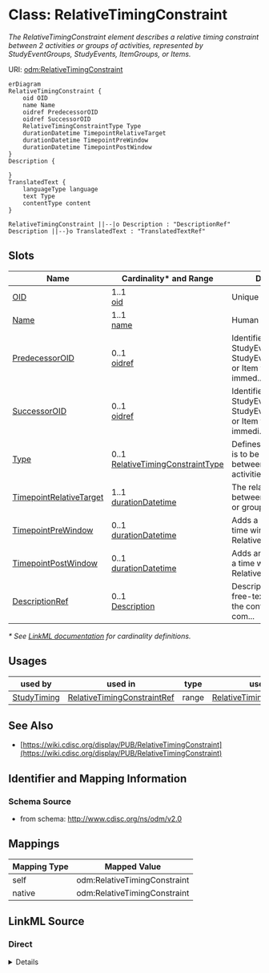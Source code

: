 # Class: RelativeTimingConstraint

_The RelativeTimingConstraint element describes a relative timing constraint between 2 activities or groups of activities, represented by StudyEventGroups, StudyEvents, ItemGroups, or Items._




URI: [odm:RelativeTimingConstraint](http://www.cdisc.org/ns/odm/v2.0/RelativeTimingConstraint)


```mermaid
erDiagram
RelativeTimingConstraint {
    oid OID  
    name Name  
    oidref PredecessorOID  
    oidref SuccessorOID  
    RelativeTimingConstraintType Type  
    durationDatetime TimepointRelativeTarget  
    durationDatetime TimepointPreWindow  
    durationDatetime TimepointPostWindow  
}
Description {

}
TranslatedText {
    languageType language  
    text Type  
    contentType content  
}

RelativeTimingConstraint ||--|o Description : "DescriptionRef"
Description ||--}o TranslatedText : "TranslatedTextRef"

```



<!-- no inheritance hierarchy -->


## Slots

| Name | Cardinality* and Range | Description | Inheritance |
| ---  | --- | --- | --- |
| [OID](OID.md) | 1..1 <br/> [oid](oid.md) | Unique identifier. | direct |
| [Name](Name.md) | 1..1 <br/> [name](name.md) | Human readable name. | direct |
| [PredecessorOID](PredecessorOID.md) | 0..1 <br/> [oidref](oidref.md) | Identifies a StudyEventGroup, StudyEvent, ItemGroup or Item that occurs immed... | direct |
| [SuccessorOID](SuccessorOID.md) | 0..1 <br/> [oidref](oidref.md) | Identifies a StudyEventGroup, StudyEvent, ItemGroup or Item tha occurs immedi... | direct |
| [Type](Type.md) | 0..1 <br/> [RelativeTimingConstraintType](RelativeTimingConstraintType.md) | Defines how the timing is to be defined between the two activities, starting ... | direct |
| [TimepointRelativeTarget](TimepointRelativeTarget.md) | 1..1 <br/> [durationDatetime](durationDatetime.md) | The relative timing between two activities or groups of activities. | direct |
| [TimepointPreWindow](TimepointPreWindow.md) | 0..1 <br/> [durationDatetime](durationDatetime.md) | Adds a lower bound to a time window for the RelativeTimepointTarget. | direct |
| [TimepointPostWindow](TimepointPostWindow.md) | 0..1 <br/> [durationDatetime](durationDatetime.md) | Adds an upper bound to a time window for the RelativeTimepointTarget. | direct |
| [DescriptionRef](DescriptionRef.md) | 0..1 <br/> [Description](Description.md) | Description reference: A free-text description of the containing metadata com... | direct |

_* See [LinkML documentation](https://linkml.io/linkml/schemas/slots.html#slot-cardinality) for cardinality definitions._




## Usages

| used by | used in | type | used |
| ---  | --- | --- | --- |
| [StudyTiming](StudyTiming.md) | [RelativeTimingConstraintRef](RelativeTimingConstraintRef.md) | range | [RelativeTimingConstraint](RelativeTimingConstraint.md) |






## See Also

* [https://wiki.cdisc.org/display/PUB/RelativeTimingConstraint](https://wiki.cdisc.org/display/PUB/RelativeTimingConstraint)

## Identifier and Mapping Information







### Schema Source


* from schema: http://www.cdisc.org/ns/odm/v2.0





## Mappings

| Mapping Type | Mapped Value |
| ---  | ---  |
| self | odm:RelativeTimingConstraint |
| native | odm:RelativeTimingConstraint |





## LinkML Source

<!-- TODO: investigate https://stackoverflow.com/questions/37606292/how-to-create-tabbed-code-blocks-in-mkdocs-or-sphinx -->

### Direct

<details>
```yaml
name: RelativeTimingConstraint
description: The RelativeTimingConstraint element describes a relative timing constraint
  between 2 activities or groups of activities, represented by StudyEventGroups, StudyEvents,
  ItemGroups, or Items.
from_schema: http://www.cdisc.org/ns/odm/v2.0
see_also:
- https://wiki.cdisc.org/display/PUB/RelativeTimingConstraint
rank: 1000
slots:
- OID
- Name
- PredecessorOID
- SuccessorOID
- Type
- TimepointRelativeTarget
- TimepointPreWindow
- TimepointPostWindow
- DescriptionRef
slot_usage:
  OID:
    name: OID
    description: Unique identifier.
    comments:
    - Required
    domain_of:
    - Study
    - MetaDataVersion
    - Standard
    - ValueListDef
    - WhereClauseDef
    - StudyEventGroupDef
    - StudyEventDef
    - ItemGroupDef
    - ItemDef
    - CodeList
    - MethodDef
    - ConditionDef
    - CommentDef
    - StudyIndication
    - StudyIntervention
    - StudyObjective
    - StudyEndPoint
    - StudyTargetPopulation
    - StudyEstimand
    - Arm
    - Epoch
    - StudyParameter
    - StudyTiming
    - TransitionTimingConstraint
    - AbsoluteTimingConstraint
    - RelativeTimingConstraint
    - DurationTimingConstraint
    - WorkflowDef
    - Transition
    - Branching
    - Criterion
    - User
    - Organization
    - Location
    - SignatureDef
    - Query
    range: oid
    required: true
  Name:
    name: Name
    description: Human readable name.
    comments:
    - Required
    domain_of:
    - Alias
    - MetaDataVersion
    - Standard
    - StudyEventGroupDef
    - StudyEventDef
    - ItemGroupDef
    - Class
    - SubClass
    - SourceItem
    - Resource
    - ItemDef
    - CodeList
    - MethodDef
    - Parameter
    - ReturnValue
    - ConditionDef
    - StudyObjective
    - StudyEndPoint
    - StudyTargetPopulation
    - StudyEstimand
    - Arm
    - Epoch
    - StudyTiming
    - TransitionTimingConstraint
    - AbsoluteTimingConstraint
    - RelativeTimingConstraint
    - DurationTimingConstraint
    - WorkflowDef
    - Transition
    - Branching
    - Criterion
    - Organization
    - Location
    - Query
    range: name
    required: true
  PredecessorOID:
    name: PredecessorOID
    description: Identifies a StudyEventGroup, StudyEvent, ItemGroup or Item that
      occurs immediately before the RelativeTimepointTarget.
    comments:
    - Required
    domain_of:
    - RelativeTimingConstraint
    range: oidref
  SuccessorOID:
    name: SuccessorOID
    description: Identifies a StudyEventGroup, StudyEvent, ItemGroup or Item tha occurs
      immediately after the RelativeTimepointTarget.
    comments:
    - Required
    domain_of:
    - RelativeTimingConstraint
    range: oidref
  Type:
    name: Type
    description: Defines how the timing is to be defined between the two activities,
      starting from the start or the end of the source activity, and ending at the
      start or the end of the target activity.
    comments:
    - Optional
    domain_of:
    - TranslatedText
    - PDFPageRef
    - Standard
    - StudyEventDef
    - ItemGroupDef
    - Origin
    - Resource
    - MethodDef
    - StudyEndPoint
    - TransitionTimingConstraint
    - RelativeTimingConstraint
    - Branching
    - Organization
    - Query
    range: RelativeTimingConstraintType
  TimepointRelativeTarget:
    name: TimepointRelativeTarget
    description: The relative timing between two activities or groups of activities.
    comments:
    - Required
    domain_of:
    - RelativeTimingConstraint
    range: durationDatetime
    required: true
  TimepointPreWindow:
    name: TimepointPreWindow
    description: Adds a lower bound to a time window for the RelativeTimepointTarget.
    comments:
    - Optional
    domain_of:
    - TransitionTimingConstraint
    - AbsoluteTimingConstraint
    - RelativeTimingConstraint
    range: durationDatetime
  TimepointPostWindow:
    name: TimepointPostWindow
    description: Adds an upper bound to a time window for the RelativeTimepointTarget.
    comments:
    - Optional
    domain_of:
    - TransitionTimingConstraint
    - AbsoluteTimingConstraint
    - RelativeTimingConstraint
    range: durationDatetime
  DescriptionRef:
    name: DescriptionRef
    domain_of:
    - Study
    - MetaDataVersion
    - ValueListDef
    - StudyEventGroupRef
    - StudyEventGroupDef
    - StudyEventDef
    - ItemGroupDef
    - Origin
    - ItemDef
    - CodeList
    - CodeListItem
    - MethodDef
    - ConditionDef
    - CommentDef
    - Protocol
    - StudyStructure
    - TrialPhase
    - StudyIndication
    - StudyIntervention
    - StudyObjective
    - StudyEndPoint
    - StudyTargetPopulation
    - StudyEstimand
    - IntercurrentEvent
    - SummaryMeasure
    - Arm
    - Epoch
    - TransitionTimingConstraint
    - AbsoluteTimingConstraint
    - RelativeTimingConstraint
    - DurationTimingConstraint
    - WorkflowDef
    - Criterion
    - Organization
    - Location
    - ODMFileMetadata
    range: Description
    maximum_cardinality: 1
class_uri: odm:RelativeTimingConstraint

```
</details>

### Induced

<details>
```yaml
name: RelativeTimingConstraint
description: The RelativeTimingConstraint element describes a relative timing constraint
  between 2 activities or groups of activities, represented by StudyEventGroups, StudyEvents,
  ItemGroups, or Items.
from_schema: http://www.cdisc.org/ns/odm/v2.0
see_also:
- https://wiki.cdisc.org/display/PUB/RelativeTimingConstraint
rank: 1000
slot_usage:
  OID:
    name: OID
    description: Unique identifier.
    comments:
    - Required
    domain_of:
    - Study
    - MetaDataVersion
    - Standard
    - ValueListDef
    - WhereClauseDef
    - StudyEventGroupDef
    - StudyEventDef
    - ItemGroupDef
    - ItemDef
    - CodeList
    - MethodDef
    - ConditionDef
    - CommentDef
    - StudyIndication
    - StudyIntervention
    - StudyObjective
    - StudyEndPoint
    - StudyTargetPopulation
    - StudyEstimand
    - Arm
    - Epoch
    - StudyParameter
    - StudyTiming
    - TransitionTimingConstraint
    - AbsoluteTimingConstraint
    - RelativeTimingConstraint
    - DurationTimingConstraint
    - WorkflowDef
    - Transition
    - Branching
    - Criterion
    - User
    - Organization
    - Location
    - SignatureDef
    - Query
    range: oid
    required: true
  Name:
    name: Name
    description: Human readable name.
    comments:
    - Required
    domain_of:
    - Alias
    - MetaDataVersion
    - Standard
    - StudyEventGroupDef
    - StudyEventDef
    - ItemGroupDef
    - Class
    - SubClass
    - SourceItem
    - Resource
    - ItemDef
    - CodeList
    - MethodDef
    - Parameter
    - ReturnValue
    - ConditionDef
    - StudyObjective
    - StudyEndPoint
    - StudyTargetPopulation
    - StudyEstimand
    - Arm
    - Epoch
    - StudyTiming
    - TransitionTimingConstraint
    - AbsoluteTimingConstraint
    - RelativeTimingConstraint
    - DurationTimingConstraint
    - WorkflowDef
    - Transition
    - Branching
    - Criterion
    - Organization
    - Location
    - Query
    range: name
    required: true
  PredecessorOID:
    name: PredecessorOID
    description: Identifies a StudyEventGroup, StudyEvent, ItemGroup or Item that
      occurs immediately before the RelativeTimepointTarget.
    comments:
    - Required
    domain_of:
    - RelativeTimingConstraint
    range: oidref
  SuccessorOID:
    name: SuccessorOID
    description: Identifies a StudyEventGroup, StudyEvent, ItemGroup or Item tha occurs
      immediately after the RelativeTimepointTarget.
    comments:
    - Required
    domain_of:
    - RelativeTimingConstraint
    range: oidref
  Type:
    name: Type
    description: Defines how the timing is to be defined between the two activities,
      starting from the start or the end of the source activity, and ending at the
      start or the end of the target activity.
    comments:
    - Optional
    domain_of:
    - TranslatedText
    - PDFPageRef
    - Standard
    - StudyEventDef
    - ItemGroupDef
    - Origin
    - Resource
    - MethodDef
    - StudyEndPoint
    - TransitionTimingConstraint
    - RelativeTimingConstraint
    - Branching
    - Organization
    - Query
    range: RelativeTimingConstraintType
  TimepointRelativeTarget:
    name: TimepointRelativeTarget
    description: The relative timing between two activities or groups of activities.
    comments:
    - Required
    domain_of:
    - RelativeTimingConstraint
    range: durationDatetime
    required: true
  TimepointPreWindow:
    name: TimepointPreWindow
    description: Adds a lower bound to a time window for the RelativeTimepointTarget.
    comments:
    - Optional
    domain_of:
    - TransitionTimingConstraint
    - AbsoluteTimingConstraint
    - RelativeTimingConstraint
    range: durationDatetime
  TimepointPostWindow:
    name: TimepointPostWindow
    description: Adds an upper bound to a time window for the RelativeTimepointTarget.
    comments:
    - Optional
    domain_of:
    - TransitionTimingConstraint
    - AbsoluteTimingConstraint
    - RelativeTimingConstraint
    range: durationDatetime
  DescriptionRef:
    name: DescriptionRef
    domain_of:
    - Study
    - MetaDataVersion
    - ValueListDef
    - StudyEventGroupRef
    - StudyEventGroupDef
    - StudyEventDef
    - ItemGroupDef
    - Origin
    - ItemDef
    - CodeList
    - CodeListItem
    - MethodDef
    - ConditionDef
    - CommentDef
    - Protocol
    - StudyStructure
    - TrialPhase
    - StudyIndication
    - StudyIntervention
    - StudyObjective
    - StudyEndPoint
    - StudyTargetPopulation
    - StudyEstimand
    - IntercurrentEvent
    - SummaryMeasure
    - Arm
    - Epoch
    - TransitionTimingConstraint
    - AbsoluteTimingConstraint
    - RelativeTimingConstraint
    - DurationTimingConstraint
    - WorkflowDef
    - Criterion
    - Organization
    - Location
    - ODMFileMetadata
    range: Description
    maximum_cardinality: 1
attributes:
  OID:
    name: OID
    description: Unique identifier.
    comments:
    - Required
    from_schema: http://www.cdisc.org/ns/odm/v2.0
    rank: 1000
    identifier: true
    alias: OID
    owner: RelativeTimingConstraint
    domain_of:
    - Study
    - MetaDataVersion
    - Standard
    - ValueListDef
    - WhereClauseDef
    - StudyEventGroupDef
    - StudyEventDef
    - ItemGroupDef
    - ItemDef
    - CodeList
    - MethodDef
    - ConditionDef
    - CommentDef
    - StudyIndication
    - StudyIntervention
    - StudyObjective
    - StudyEndPoint
    - StudyTargetPopulation
    - StudyEstimand
    - Arm
    - Epoch
    - StudyParameter
    - StudyTiming
    - TransitionTimingConstraint
    - AbsoluteTimingConstraint
    - RelativeTimingConstraint
    - DurationTimingConstraint
    - WorkflowDef
    - Transition
    - Branching
    - Criterion
    - User
    - Organization
    - Location
    - SignatureDef
    - Query
    range: oid
    required: true
  Name:
    name: Name
    description: Human readable name.
    comments:
    - Required
    from_schema: http://www.cdisc.org/ns/odm/v2.0
    rank: 1000
    alias: Name
    owner: RelativeTimingConstraint
    domain_of:
    - Alias
    - MetaDataVersion
    - Standard
    - StudyEventGroupDef
    - StudyEventDef
    - ItemGroupDef
    - Class
    - SubClass
    - SourceItem
    - Resource
    - ItemDef
    - CodeList
    - MethodDef
    - Parameter
    - ReturnValue
    - ConditionDef
    - StudyObjective
    - StudyEndPoint
    - StudyTargetPopulation
    - StudyEstimand
    - Arm
    - Epoch
    - StudyTiming
    - TransitionTimingConstraint
    - AbsoluteTimingConstraint
    - RelativeTimingConstraint
    - DurationTimingConstraint
    - WorkflowDef
    - Transition
    - Branching
    - Criterion
    - Organization
    - Location
    - Query
    range: name
    required: true
  PredecessorOID:
    name: PredecessorOID
    description: Identifies a StudyEventGroup, StudyEvent, ItemGroup or Item that
      occurs immediately before the RelativeTimepointTarget.
    comments:
    - Required
    from_schema: http://www.cdisc.org/ns/odm/v2.0
    rank: 1000
    alias: PredecessorOID
    owner: RelativeTimingConstraint
    domain_of:
    - RelativeTimingConstraint
    range: oidref
  SuccessorOID:
    name: SuccessorOID
    description: Identifies a StudyEventGroup, StudyEvent, ItemGroup or Item tha occurs
      immediately after the RelativeTimepointTarget.
    comments:
    - Required
    from_schema: http://www.cdisc.org/ns/odm/v2.0
    rank: 1000
    alias: SuccessorOID
    owner: RelativeTimingConstraint
    domain_of:
    - RelativeTimingConstraint
    range: oidref
  Type:
    name: Type
    description: Defines how the timing is to be defined between the two activities,
      starting from the start or the end of the source activity, and ending at the
      start or the end of the target activity.
    comments:
    - Optional
    from_schema: http://www.cdisc.org/ns/odm/v2.0
    rank: 1000
    alias: Type
    owner: RelativeTimingConstraint
    domain_of:
    - TranslatedText
    - PDFPageRef
    - Standard
    - StudyEventDef
    - ItemGroupDef
    - Origin
    - Resource
    - MethodDef
    - StudyEndPoint
    - TransitionTimingConstraint
    - RelativeTimingConstraint
    - Branching
    - Organization
    - Query
    range: RelativeTimingConstraintType
  TimepointRelativeTarget:
    name: TimepointRelativeTarget
    description: The relative timing between two activities or groups of activities.
    comments:
    - Required
    from_schema: http://www.cdisc.org/ns/odm/v2.0
    rank: 1000
    alias: TimepointRelativeTarget
    owner: RelativeTimingConstraint
    domain_of:
    - RelativeTimingConstraint
    range: durationDatetime
    required: true
  TimepointPreWindow:
    name: TimepointPreWindow
    description: Adds a lower bound to a time window for the RelativeTimepointTarget.
    comments:
    - Optional
    from_schema: http://www.cdisc.org/ns/odm/v2.0
    rank: 1000
    alias: TimepointPreWindow
    owner: RelativeTimingConstraint
    domain_of:
    - TransitionTimingConstraint
    - AbsoluteTimingConstraint
    - RelativeTimingConstraint
    range: durationDatetime
  TimepointPostWindow:
    name: TimepointPostWindow
    description: Adds an upper bound to a time window for the RelativeTimepointTarget.
    comments:
    - Optional
    from_schema: http://www.cdisc.org/ns/odm/v2.0
    rank: 1000
    alias: TimepointPostWindow
    owner: RelativeTimingConstraint
    domain_of:
    - TransitionTimingConstraint
    - AbsoluteTimingConstraint
    - RelativeTimingConstraint
    range: durationDatetime
  DescriptionRef:
    name: DescriptionRef
    description: 'Description reference: A free-text description of the containing
      metadata component, unless restricted by Business Rules.'
    from_schema: http://www.cdisc.org/ns/odm/v2.0
    rank: 1000
    identifier: false
    alias: DescriptionRef
    owner: RelativeTimingConstraint
    domain_of:
    - Study
    - MetaDataVersion
    - ValueListDef
    - StudyEventGroupRef
    - StudyEventGroupDef
    - StudyEventDef
    - ItemGroupDef
    - Origin
    - ItemDef
    - CodeList
    - CodeListItem
    - MethodDef
    - ConditionDef
    - CommentDef
    - Protocol
    - StudyStructure
    - TrialPhase
    - StudyIndication
    - StudyIntervention
    - StudyObjective
    - StudyEndPoint
    - StudyTargetPopulation
    - StudyEstimand
    - IntercurrentEvent
    - SummaryMeasure
    - Arm
    - Epoch
    - TransitionTimingConstraint
    - AbsoluteTimingConstraint
    - RelativeTimingConstraint
    - DurationTimingConstraint
    - WorkflowDef
    - Criterion
    - Organization
    - Location
    - ODMFileMetadata
    range: Description
    maximum_cardinality: 1
class_uri: odm:RelativeTimingConstraint

```
</details>